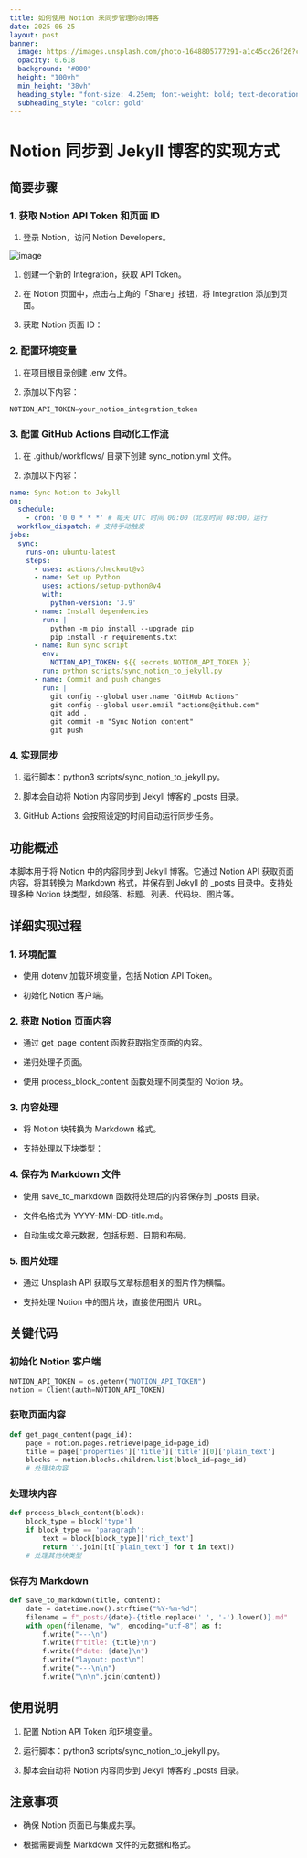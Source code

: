 ```yaml
---
title: 如何使用 Notion 来同步管理你的博客
date: 2025-06-25
layout: post
banner:
  image: https://images.unsplash.com/photo-1648805777291-a1c45cc26f26?crop=entropy&cs=tinysrgb&fit=max&fm=jpg&ixid=M3w2OTIwMzJ8MHwxfHJhbmRvbXx8fHx8fHx8fDE3NTA4NDAyNTh8&ixlib=rb-4.1.0&q=80&w=1080
  opacity: 0.618
  background: "#000"
  height: "100vh"
  min_height: "38vh"
  heading_style: "font-size: 4.25em; font-weight: bold; text-decoration: underline"
  subheading_style: "color: gold"
---
```


# Notion 同步到 Jekyll 博客的实现方式

## 简要步骤

### 1. 获取 Notion API Token 和页面 ID

1. 登录 Notion，访问 Notion Developers。

![image](https://prod-files-secure.s3.us-west-2.amazonaws.com/a7a0cc5a-89b9-4cda-8686-1fba0ca52f40/d19c1afe-dea5-4312-9333-786b0ba83054/image.png?X-Amz-Algorithm=AWS4-HMAC-SHA256&X-Amz-Content-Sha256=UNSIGNED-PAYLOAD&X-Amz-Credential=ASIAZI2LB4662WABUBXP%2F20250625%2Fus-west-2%2Fs3%2Faws4_request&X-Amz-Date=20250625T083057Z&X-Amz-Expires=3600&X-Amz-Security-Token=IQoJb3JpZ2luX2VjEEgaCXVzLXdlc3QtMiJHMEUCIGNO7uowspO4KGvHkjbV8yW%2FKFbH5n5TueodALz2daHBAiEAr8Z6R9x%2FoZ0XJ50O%2F5074wRYNsx3cgC6OYm8t4SpW2Mq%2FwMIQRAAGgw2Mzc0MjMxODM4MDUiDOGHHK1KerPXHZhQ3yrcA%2BnFdwdGeNAZP3VX7KMsf3Gxl1LTDZ%2FEJdjPgJIpLylD%2BQ6CEpRgAoHgDxCBXXSOIlq7UNrSM4ao2U5866xxqJwBFxpDBKPZmJ9b1LOlqeXlp%2BSwg5kNyeR12i2V%2Bv4ueMy2ZnNjjw36rj5xpnN2FWaPWQmrNXFdFZEONgcTVf6Bl5MjoSTeLRkdQ%2BTG67YXhbmcBpcEslSp400K5x8USjFkQq1J5rAFjV7rTcpH00t7BsS8FYTEhcaseCyni1gI97QLMD5Nu4F45fiPbDlGLsDHi024p2URgTBhrH0sP16j0Xo%2FHtv2ox6WIfULwHx9QS04gl3t1bfKfc9c5YK0kGF2SL7rcf0G5UtoVtGYU38hOXyeU5ogQa5sbrtjSQshxrPYZVrs9xsdVmEyPCNq2MaqbOLLtYFFsoe2t9h4j5NYDne%2FieaCuilJzUWY730LOXoCu0%2B7xSavpu5%2F0meymql7xAVvX%2BlfRAYXVYpoRDA0YJlMzv4u1TXvfAoT6RvLpr4u%2FHCRlp69UKt8I3WYdTrYn2AVTH4DPZ6iZwB722fLAYwVZg0ADeeskwEgIm%2BYR0%2BOW1GQVa2MmYJH1VFSy8LOCdFDeuOvSUi5Ik04HHaezrST2hTtEkK%2FQQcUMIXe7sIGOqUBBeO6tNgS8YG%2FRvRdKsl%2BYQKuhCn9c4fzfsIfgvtiJd8KLO44DSvYAldGA7au4zwWfM9Ls%2FnkOJaeqNrJIt5WmUQ5DjkB7cfIJGH2M4bd7cS%2BfrpT%2FzhsV%2BvULN%2FfzM1T8u0Kdbb2G86M0cw6DEDRQhTM4k0TxtL6L26RriXyhiXjkXF3ZlQYlOz7OzJDzx2zFHHVov3c%2BI1waNAFp0Qs1RWg%2F5qd&X-Amz-Signature=5842490b4e0eb0ffcdb17291c82659b515920690b37993f1ab098d5404d43972&X-Amz-SignedHeaders=host&x-amz-checksum-mode=ENABLED&x-id=GetObject)

1. 创建一个新的 Integration，获取 API Token。

1. 在 Notion 页面中，点击右上角的「Share」按钮，将 Integration 添加到页面。

1. 获取 Notion 页面 ID：


### 2. 配置环境变量

1. 在项目根目录创建 .env 文件。

1. 添加以下内容：

```javascript
NOTION_API_TOKEN=your_notion_integration_token
```

### 3. 配置 GitHub Actions 自动化工作流

1. 在 .github/workflows/ 目录下创建 sync_notion.yml 文件。

1. 添加以下内容：

```yaml
name: Sync Notion to Jekyll
on:
  schedule:
    - cron: '0 0 * * *' # 每天 UTC 时间 00:00（北京时间 08:00）运行
  workflow_dispatch: # 支持手动触发
jobs:
  sync:
    runs-on: ubuntu-latest
    steps:
      - uses: actions/checkout@v3
      - name: Set up Python
        uses: actions/setup-python@v4
        with:
          python-version: '3.9'
      - name: Install dependencies
        run: |
          python -m pip install --upgrade pip
          pip install -r requirements.txt
      - name: Run sync script
        env:
          NOTION_API_TOKEN: ${{ secrets.NOTION_API_TOKEN }}
        run: python scripts/sync_notion_to_jekyll.py
      - name: Commit and push changes
        run: |
          git config --global user.name "GitHub Actions"
          git config --global user.email "actions@github.com"
          git add .
          git commit -m "Sync Notion content"
          git push
```

### 4. 实现同步

1. 运行脚本：python3 scripts/sync_notion_to_jekyll.py。

1. 脚本会自动将 Notion 内容同步到 Jekyll 博客的 _posts 目录。

1. GitHub Actions 会按照设定的时间自动运行同步任务。

## 功能概述

本脚本用于将 Notion 中的内容同步到 Jekyll 博客。它通过 Notion API 获取页面内容，将其转换为 Markdown 格式，并保存到 Jekyll 的 _posts 目录中。支持处理多种 Notion 块类型，如段落、标题、列表、代码块、图片等。

## 详细实现过程

### 1. 环境配置

- 使用 dotenv 加载环境变量，包括 Notion API Token。

- 初始化 Notion 客户端。

### 2. 获取 Notion 页面内容

- 通过 get_page_content 函数获取指定页面的内容。

- 递归处理子页面。

- 使用 process_block_content 函数处理不同类型的 Notion 块。

### 3. 内容处理

- 将 Notion 块转换为 Markdown 格式。

- 支持处理以下块类型：


### 4. 保存为 Markdown 文件

- 使用 save_to_markdown 函数将处理后的内容保存到 _posts 目录。

- 文件名格式为 YYYY-MM-DD-title.md。

- 自动生成文章元数据，包括标题、日期和布局。

### 5. 图片处理

- 通过 Unsplash API 获取与文章标题相关的图片作为横幅。

- 支持处理 Notion 中的图片块，直接使用图片 URL。

## 关键代码

### 初始化 Notion 客户端

```python
NOTION_API_TOKEN = os.getenv("NOTION_API_TOKEN")
notion = Client(auth=NOTION_API_TOKEN)
```

### 获取页面内容

```python
def get_page_content(page_id):
    page = notion.pages.retrieve(page_id=page_id)
    title = page['properties']['title']['title'][0]['plain_text']
    blocks = notion.blocks.children.list(block_id=page_id)
    # 处理块内容
```

### 处理块内容

```python
def process_block_content(block):
    block_type = block['type']
    if block_type == 'paragraph':
        text = block[block_type]['rich_text']
        return ''.join([t['plain_text'] for t in text])
    # 处理其他块类型
```

### 保存为 Markdown

```python
def save_to_markdown(title, content):
    date = datetime.now().strftime("%Y-%m-%d")
    filename = f"_posts/{date}-{title.replace(' ', '-').lower()}.md"
    with open(filename, "w", encoding="utf-8") as f:
        f.write("---\n")
        f.write(f"title: {title}\n")
        f.write(f"date: {date}\n")
        f.write("layout: post\n")
        f.write("---\n\n")
        f.write("\n\n".join(content))
```

## 使用说明

1. 配置 Notion API Token 和环境变量。

1. 运行脚本：python3 scripts/sync_notion_to_jekyll.py。

1. 脚本会自动将 Notion 内容同步到 Jekyll 博客的 _posts 目录。

## 注意事项

- 确保 Notion 页面已与集成共享。

- 根据需要调整 Markdown 文件的元数据和格式。